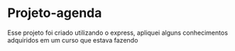 # Projeto-agenda

Esse projeto foi criado utilizando o express, apliquei alguns conhecimentos adquiridos em um curso que estava fazendo
